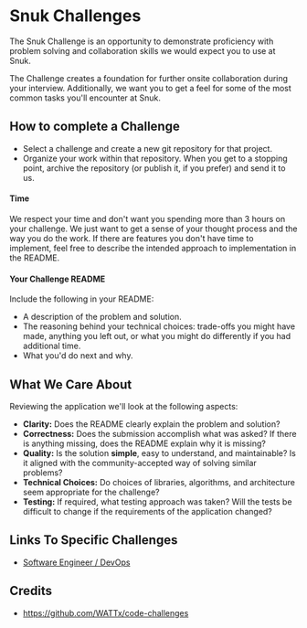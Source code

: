 # Snuk Challenges

The Snuk Challenge is an opportunity to demonstrate proficiency with problem solving and collaboration skills we would expect you to use at Snuk.

The Challenge creates a foundation for further onsite collaboration during your interview. Additionally, we want you to get a feel for some of the most common tasks you'll encounter at Snuk.


## How to complete a Challenge

* Select a challenge and create a new git repository for that project.
* Organize your work within that repository. When you get to a stopping point, archive the repository (or publish it, if you prefer) and send it to us.


#### Time

We respect your time and don't want you spending more than 3 hours on your challenge.
We just want to get a sense of your thought process and the way you do the work.
If there are features you don't have time to implement, feel free to describe the intended approach to implementation in the README.


#### Your Challenge README

Include the following in your README:

* A description of the problem and solution.
* The reasoning behind your technical choices: trade-offs you might have made, anything you left out, or what you might do differently if you had additional time.
* What you'd do next and why.


## What We Care About

Reviewing the application we'll look at the following aspects:

* **Clarity:** Does the README clearly explain the problem and solution?
* **Correctness:** Does the submission accomplish what was asked? If there is anything missing, does the README explain why it is missing?
* **Quality:** Is the solution **simple**, easy to understand, and maintainable? Is it aligned with the community-accepted way of solving similar problems?
* **Technical Choices:** Do choices of libraries, algorithms, and architecture seem appropriate for the challenge?
* **Testing:** If required, what testing approach was taken? Will the tests be difficult to change if the requirements of the application changed?


## Links To Specific Challenges

- [Software Engineer / DevOps](devops-challenge.md)


## Credits

- https://github.com/WATTx/code-challenges
